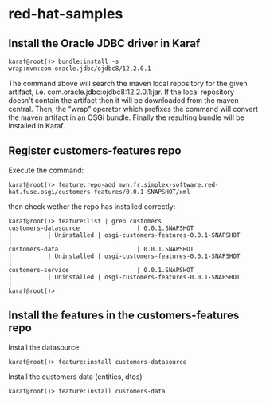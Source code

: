# red-hat-samples

## Install the Oracle JDBC driver in Karaf
```
karaf@root()> bundle:install -s wrap:mvn:com.oracle.jdbc/ojdbc8/12.2.0.1
```
The command above will search the maven local repository for the given artifact, i.e. com.oracle.jdbc:ojdbc8:12.2.0.1:jar. If the local repository doesn't contain the artifact then it will be downloaded from the maven central.
Then, the "wrap" operator which prefixes the command will convert the maven artifact in an OSGi bundle. Finally the resulting bundle will be installed in Karaf.
## Register customers-features repo
Execute the command:
```
karaf@root()> feature:repo-add mvn:fr.simplex-software.red-hat.fuse.osgi/customers-features/0.0.1-SNAPSHOT/xml
```
then check wether the repo has installed correctly:
```
karaf@root()> feature:list | grep customers
customers-datasource                | 0.0.1.SNAPSHOT                  |          | Uninstalled | osgi-customers-features-0.0.1-SNAPSHOT        |
customers-data                      | 0.0.1.SNAPSHOT                  |          | Uninstalled | osgi-customers-features-0.0.1-SNAPSHOT        |
customers-service                   | 0.0.1.SNAPSHOT                  |          | Uninstalled | osgi-customers-features-0.0.1-SNAPSHOT        |
karaf@root()>
```
## Install the features in the customers-features repo
Install the datasource:
```
karaf@root()> feature:install customers-datasource
```
Install the customers data (entities, dtos)
```
karaf@root()> feature:install customers-data
```